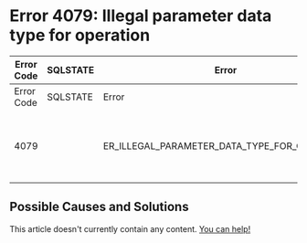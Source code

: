 
# Error 4079: Illegal parameter data type for operation


| Error Code | SQLSTATE | Error | Description |
| --- | --- | --- | --- |
| Error Code | SQLSTATE | Error | Description |
| 4079 |  | ER_ILLEGAL_PARAMETER_DATA_TYPE_FOR_OPERATION | Illegal parameter data type %s for operation '%s' |




## Possible Causes and Solutions


This article doesn't currently contain any content. [You can help!](/kb/en/writing-and-editing-knowledge-base-articles/)

